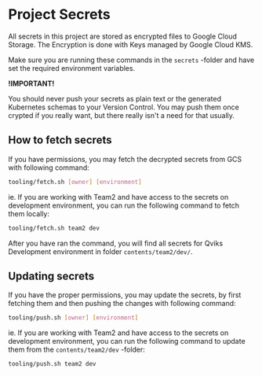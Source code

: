 # Project Secrets

All secrets in this project are stored as encrypted files to Google Cloud Storage.
The Encryption is done with Keys managed by Google Cloud KMS.

Make sure you are running these commands in the `secrets` -folder and have set the required environment
variables.

**!IMPORTANT!**

You should never push your secrets as plain text or the generated Kubernetes schemas to your Version Control.
You may push them once crypted if you really want, but there really isn't a need for that usually.

## How to fetch secrets

If you have permissions, you may fetch the decrypted secrets from GCS with following command:

```sh
tooling/fetch.sh [owner] [environment]
```

ie. If you are working with Team2 and have access to the secrets on development environment,
you can run the following command to fetch them locally:

```sh
tooling/fetch.sh team2 dev
```

After you have ran the command, you will find all secrets for Qviks Development environment in folder
`contents/team2/dev/`.

## Updating secrets

If you have the proper permissions, you may update the secrets, by first fetching them and then pushing the changes
with following command:

```sh
tooling/push.sh [owner] [environment]
```

ie. If you are working with Team2 and have access to the secrets on development environment,
you can run the following command to update them from the `contents/team2/dev` -folder:

```sh
tooling/push.sh team2 dev
```
